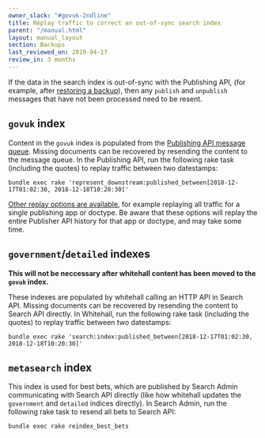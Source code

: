 ```yaml
---
owner_slack: "#govuk-2ndline"
title: Replay traffic to correct an out-of-sync search index
parent: "/manual.html"
layout: manual_layout
section: Backups
last_reviewed_on: 2019-04-17
review_in: 3 months
---
```


If the data in the search index is out-of-sync with the Publishing API,
(for example, after [restoring a backup][restore-backups]), then any `publish`
and `unpublish` messages that have not been processed need to be resent.

## `govuk` index

Content in the `govuk` index is populated from the [Publishing API message queue][queue].
Missing documents can be recovered by resending the content to the message queue. In the
Publishing API, run the following rake task (including the quotes) to replay traffic between
two datestamps:

    bundle exec rake 'represent_downstream:published_between[2018-12-17T01:02:30, 2018-12-18T10:20:30]'

[Other replay options are available](https://github.com/alphagov/publishing-api/blob/master/lib/tasks/represent_downstream.rake), for example replaying all traffic for a single publishing app or doctype.
Be aware that these options will replay the entire Publisher API history for that app or doctype, and may take some time.

## `government`/`detailed` indexes

**This will not be neccessary after whitehall content has been moved to the
`govuk` index.**

These indexes are populated by whitehall calling an HTTP API in Search API.
Missing documents can be recovered by resending the content to Search API directly. In
Whitehall, run the following rake task (including the quotes) to replay traffic between
two datestamps:

    bundle exec rake 'search:index:published_between[2018-12-17T01:02:30, 2018-12-18T10:20:30]'

## `metasearch` index

This index is used for best bets, which are published by Search Admin
communicating with Search API directly (like how whitehall updates the
`government` and `detailed` indices directly).  In Search Admin, run
the following rake task to resend all bets to Search API:

    bundle exec rake reindex_best_bets

[restore-backups]: https://docs.publishing.service.gov.uk/manual/elasticsearch-dumps.html
[queue]: https://github.com/alphagov/search-api/blob/master/doc/new-indexing-process.md
